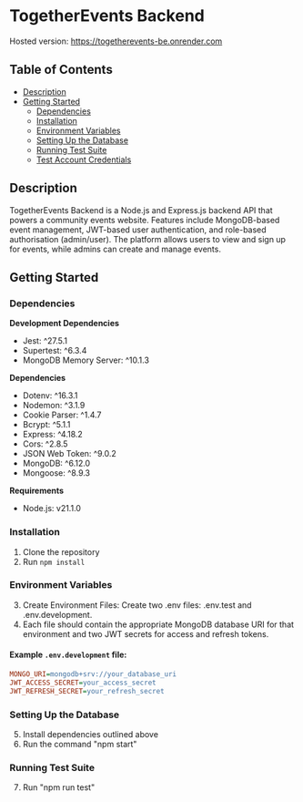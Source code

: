 # TogetherEvents Backend

Hosted version: https://togetherevents-be.onrender.com

## Table of Contents
- [Description](#description)
- [Getting Started](#getting-started)
  - [Dependencies](#dependencies)
  - [Installation](#installation)
  - [Environment Variables](#environment-variables)
  - [Setting Up the Database](#setting-up-the-database)
  - [Running Test Suite](#running-test-suite)
  - [Test Account Credentials](#test-account-credentials)

## Description

TogetherEvents Backend is a Node.js and Express.js backend API that powers a community events website. Features include MongoDB-based event management, JWT-based user authentication, and role-based authorisation (admin/user). The platform allows users to view and sign up for events, while admins can create and manage events.

## Getting Started

### Dependencies

**Development Dependencies**
- Jest: ^27.5.1  
- Supertest: ^6.3.4  
- MongoDB Memory Server: ^10.1.3  

**Dependencies**
- Dotenv: ^16.3.1  
- Nodemon: ^3.1.9  
- Cookie Parser: ^1.4.7  
- Bcrypt: ^5.1.1  
- Express: ^4.18.2  
- Cors: ^2.8.5  
- JSON Web Token: ^9.0.2  
- MongoDB: ^6.12.0  
- Mongoose: ^8.9.3  

**Requirements**
- Node.js: v21.1.0  

### Installation

1. Clone the repository  
2. Run `npm install`  

### Environment Variables

3. Create Environment Files: Create two .env files: .env.test and .env.development.
4. Each file should contain the appropriate MongoDB database URI for that environment and two JWT secrets for access and refresh tokens.

#### Example `.env.development` file:
```ini
MONGO_URI=mongodb+srv://your_database_uri
JWT_ACCESS_SECRET=your_access_secret
JWT_REFRESH_SECRET=your_refresh_secret
```

### Setting Up the Database

5. Install dependencies outlined above
6. Run the command "npm start"

### Running Test Suite

7. Run "npm run test"
